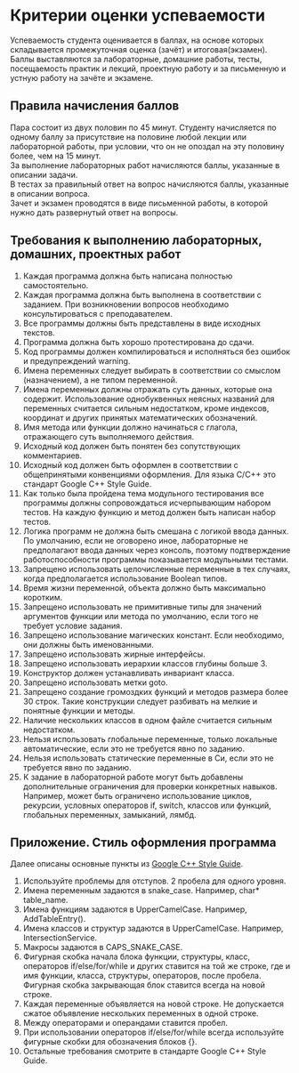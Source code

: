 # Критерии оценки успеваемости

Успеваемость студента оценивается в баллах, на основе которых складывается промежуточная оценка (зачёт) и итоговая(экзамен). Баллы выставляются за лабораторные, домашние работы, тесты, посещаемость практик и лекций, проектную работу и за письменную и устную работу на зачёте и экзамене.

## Правила начисления баллов

Пара состоит из двух половин по 45 минут. Студенту начисляется по одному баллу за присутствие на половине любой лекции или лабораторной работы, при условии, что он не опоздал на эту половину более, чем на 15 минут.  
За выполнение лабораторных работ начисляются баллы, указанные в описании задачи.  
В тестах за правильный ответ на вопрос начисляются баллы, указанные в описании вопроса.  
Зачет и экзамен проводятся в виде письменной работы, в которой нужно дать развернутый ответ на вопросы.

## Требования к выполнению лабораторных, домашних, проектных работ

1. Каждая программа должна быть написана полностью самостоятельно.
2. Каждая программа должна быть выполнена в соответствии с заданием. При возникновении вопросов необходимо консультироваться с преподавателем.
3. Все программы должны быть представлены в виде исходных текстов.
4. Программа должна быть хорошо протестирована до сдачи.
5. Код программы должен компилироваться и исполняться без ошибок и предупреждений warning. 
6. Имена переменных следует выбирать в соответствии со смыслом (назначением), а не типом переменной.
7. Имена переменных должны отражать суть данных, которые она содержит. Использование однобуквенных неясных названий для переменных считается сильным недостатком, кроме индексов, координат и других принятых математических обозначений.
8. Имя метода или функции должно начинаться с глагола, отражающего суть выполняемого действия.
9. Исходный код должен быть понятен без сопутствующих комментариев.
10. Исходный код должен быть оформлен в соответствии с общепринятыми конвенциями оформления. Для языка C/С++ это стандарт Google C++ Style Guide. 
11. Как только была пройдена тема модульного тестирования все программы должны сопровождаться исчерпывающим набором тестов. На каждую функцию и метод должен быть написан набор тестов.
12. Логика программ не должна быть смешана с логикой ввода данных. По умолчанию, если не оговорено иное, лабораторные не предполагают ввода данных через консоль, поэтому подтверждение работоспособности программы показывается модульными тестами.
13. Запрещено использовать целочисленные переменные в тех случаях, когда предполагается использование Boolean типов.
14. Время жизни переменной, объекта должно быть максимально коротким.
15. Запрещено использовать не примитивные типы для значений аргументов функции или метода по умолчанию, если того не требует условие задания.
16. Запрещено использование магических констант. Если необходимо, они должны быть именованными.
17. Запрещено использовать жирные интерфейсы.
18. Запрещено использовать иерархии классов глубины больше 3.
19. Конструктор должен устанавливать инвариант класса.
20. Запрещено использовать метки goto.
21. Запрещено создание громоздких функций и методов размера более 30 строк. Такие конструкции следует разбивать на мелкие и понятные функции и методы.
22. Наличие нескольких классов в одном файле считается сильным недостатком.
23. Нельзя использовать глобальные переменные, только локальные автоматические, если это не требуется явно по заданию.
24. Нельзя использовать статические переменные в Си, если это не требуется явно по заданию.
25. К задание в лабораторной работе могут быть добавлены дополнительные ограничения для проверки конкретных навыков. Например, может быть ограничено использование циклов, рекурсии, условных операторов if, switch, классов или функций, глобальных переменных, замыканий, лямбд.

## Приложение. Стиль оформления программа

Далее описаны основные пункты из [Google C++ Style Guide](https://google.github.io/styleguide/cppguide.html).
1. Используйте проблемы для отступов. 2 пробела для одного уровня.
2. Имена переменным задаются в snake_case. Например, char* table_name.
3. Имена функциям задаются в UpperCamelCase. Например, AddTableEntry().
4. Имена классов и структур задаются в UpperCamelCase. Например, IntersectionService.
5. Макросы задаются в CAPS_SNAKE_CASE.
6. Фигурная скобка начала блока функции, структуры, класс, операторов if/else/for/while и других ставится на той же строке, где и имя функции, класса, структуры, операторов, после пробела. Фигурная скобка закрывающая блок ставится всегда на новой строке.
7. Каждая переменные объявляется на новой строке. Не допускается сжатое объявление нескольких переменных в одной строке.
8. Между операторами и операндами ставится пробел.
9. При использовании операторов if/else/for/while всегда используйте фигурные скобки для обозначения блоков {}.
10. Остальные требования смотрите в стандарте Google C++ Style Guide.
